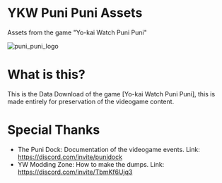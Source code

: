 # YKW Puni Puni Assets
Assets from the game "Yo-kai Watch Puni Puni"

![puni_puni_logo](https://github.com/user-attachments/assets/f057bc63-9683-4559-aa6f-306b167253dc)

# What is this?
This is the Data Download of the game [Yo-kai Watch Puni Puni], this is made entirely for preservation of the videogame content.

# Special Thanks
- The Puni Dock: Documentation of the videogame events.
  Link: https://discord.com/invite/punidock
- YW Modding Zone: How to make the dumps.
  Link: https://discord.com/invite/TbmKf6Ujq3
